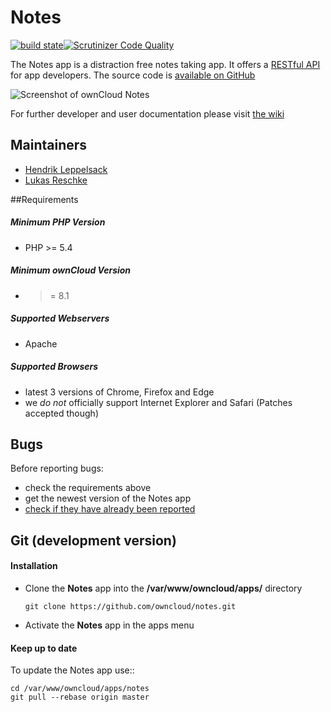 # Notes

[![build state](https://travis-ci.org/owncloud/notes.png)](https://travis-ci.org/owncloud/notes)[![Scrutinizer Code Quality](https://scrutinizer-ci.com/g/owncloud/notes/badges/quality-score.png?b=master)](https://scrutinizer-ci.com/g/owncloud/notes/?branch=master)

The Notes app is a distraction free notes taking app. It offers a [RESTful API](https://github.com/owncloud/notes/wiki/API-0.2) for app developers. The source code is [available on GitHub](https://github.com/owncloud/notes)

![Screenshot of ownCloud Notes](https://cloud.githubusercontent.com/assets/4741199/17731273/e557b5fe-646c-11e6-9975-d6b242454482.png)

For further developer and user documentation please visit [the wiki](https://github.com/owncloud/notes/wiki)

## Maintainers
- [Hendrik Leppelsack](https://github.com/Henni)
- [Lukas Reschke](https://github.com/LukasReschke)

##Requirements
##### Minimum PHP Version
* PHP >= 5.4

##### Minimum ownCloud Version
* >= 8.1

##### Supported Webservers
* Apache

##### Supported Browsers
* latest 3 versions of Chrome, Firefox and Edge 
* we *do not* officially support Internet Explorer and Safari (Patches accepted though)


## Bugs
Before reporting bugs:

* check the requirements above
* get the newest version of the Notes app
* [check if they have already been reported](https://github.com/owncloud/notes/issues?state=open)


## Git (development version)

#### Installation

* Clone the **Notes** app into the **/var/www/owncloud/apps/** directory

    ```git clone https://github.com/owncloud/notes.git```

* Activate the **Notes** app in the apps menu


#### Keep up to date

To update the Notes app use::

    cd /var/www/owncloud/apps/notes
    git pull --rebase origin master
